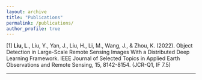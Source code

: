 ```yaml
---
layout: archive
title: "Publications"
permalink: /publications/
author_profile: true
---
```


[1]  **Liu, L**., Liu, Y., Yan, J., Liu, H., Li, M., Wang, J., & Zhou, K. (2022). Object Detection in Large-Scale Remote Sensing Images With a Distributed Deep Learning Framework. IEEE Journal of Selected Topics in Applied Earth Observations and Remote Sensing, 15, 8142-8154. (JCR-Q1, IF 7.5)  

------

<!-- {% if author.googlescholar %}
  You can also find my articles on <u><a href="{{author.googlescholar}}">my Google Scholar profile</a>.</u>
{% endif %}

{% include base_path %}

{% for post in site.publications reversed %}
  {% include archive-single.html %}
{% endfor %} -->